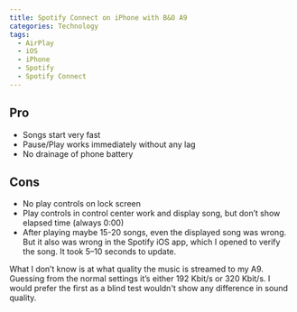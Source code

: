 ```yaml
---
title: Spotify Connect on iPhone with B&O A9
categories: Technology
tags:
  - AirPlay
  - iOS
  - iPhone
  - Spotify
  - Spotify Connect
---
```

## Pro

* Songs start very fast
* Pause/Play works immediately without any lag
* No drainage of phone battery

## Cons

* No play controls on lock screen
* Play controls in control center work and display song, but don’t show elapsed time (always 0:00)
* After playing maybe 15-20 songs, even the displayed song was wrong. But it also was wrong in the Spotify iOS app, which I opened to verify the song. It took 5–10 seconds to update.

What I don’t know is at what quality the music is streamed to my A9. Guessing from the normal settings it’s either 192 Kbit/s or 320 Kbit/s. I would prefer the first as a blind test wouldn't show any difference in sound quality.
